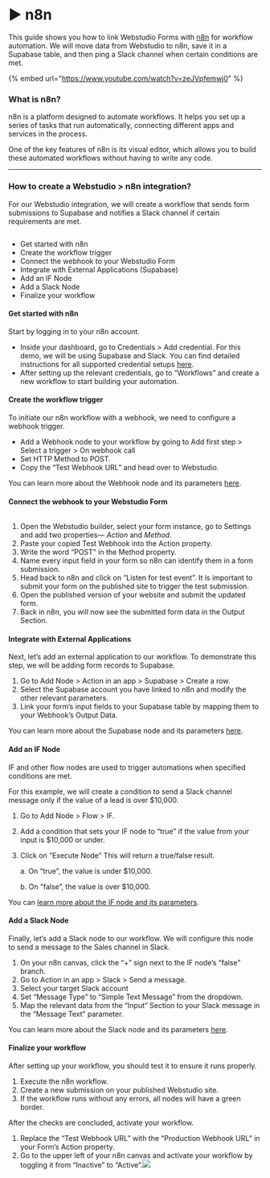 # ▶ n8n

This guide shows you how to link Webstudio Forms with [n8n](https://n8n.io/) for workflow automation. We will move data from Webstudio to n8n, save it in a Supabase table, and then ping a Slack channel when certain conditions are met.

{% embed url="https://www.youtube.com/watch?v=zeJVpfemwj0" %}

### What is n8n?

n8n is a platform designed to automate workflows. It helps you set up a series of tasks that run automatically, connecting different apps and services in the process.

One of the key features of n8n is its visual editor, which allows you to build these automated workflows without having to write any code.

***

### How to create a Webstudio > n8n integration?

For our Webstudio integration, we will create a workflow that sends form submissions to Supabase and notifies a Slack channel if certain requirements are met.

<figure><img src="../../../.gitbook/assets/creators.app.n8n_2_L2bSfi01s2coM05A7-69U (1).avif" alt=""><figcaption></figcaption></figure>

* Get started with n8n
* Create the workflow trigger
* Connect the webhook to your Webstudio Form
* Integrate with External Applications (Supabase)
* Add an IF Node
* Add a Slack Node
* Finalize your workflow

#### Get started with n8n

Start by logging in to your n8n account.

* Inside your dashboard, go to Credentials > Add credential. For this demo, we will be using Supabase and Slack. You can find detailed instructions for all supported credential setups [here](https://docs.n8n.io/integrations/builtin/credentials).
* After setting up the relevant credentials, go to “Workflows” and create a new workflow to start building your automation.

#### Create the workflow trigger

To initiate our n8n workflow with a webhook, we need to configure a webhook trigger.

* Add a Webhook node to your workflow by going to Add first step > Select a trigger > On webhook call
* Set HTTP Method to POST.
* Copy the “Test Webhook URL” and head over to Webstudio.

You can learn more about the Webhook node and its parameters [here](https://docs.n8n.io/integrations/builtin/core-nodes/n8n-nodes-base.webhook/).

#### Connect the webhook to your Webstudio Form

<figure><img src="../../../.gitbook/assets/group_4_Xt06GzUYWM7Kf9OWv0jga.avif" alt=""><figcaption></figcaption></figure>

1. Open the Webstudio builder, select your form instance, go to Settings and add two properties— _Action_ and _Method_.
2. Paste your copied Test Webhook into the Action property.
3. Write the word “POST" in the Method property.
4. Name every input field in your form so n8n can identify them in a form submission.
5. Head back to n8n and click on “Listen for test event”. It is important to submit your form on the published site to trigger the test submission.
6. Open the published version of your website and submit the updated form.
7. Back in n8n, you will now see the submitted form data in the Output Section.

#### Integrate with External Applications

Next, let’s add an external application to our workflow. To demonstrate this step, we will be adding form records to Supabase.

1. Go to Add Node > Action in an app > Supabase > Create a row.
2. Select the Supabase account you have linked to n8n and modify the other relevant parameters.
3. Link your form’s input fields to your Supabase table by mapping them to your Webhook’s Output Data.

You can learn more about the Supabase node and its parameters [here](https://docs.n8n.io/integrations/builtin/app-nodes/n8n-nodes-base.supabase).

#### Add an IF Node

IF and other flow nodes are used to trigger automations when specified conditions are met.

For this example, we will create a condition to send a Slack channel message only if the value of a lead is over $10,000.

1. Go to Add Node > Flow > IF.
2. Add a condition that sets your IF node to “true” if the value from your input is $10,000 or under.
3.  Click on “Execute Node” This will return a true/false result.

    a. On “true”, the value is under $10,000.

    b. On “false”, the value is over $10,000.

You can [learn more about the IF node and its parameters](https://docs.n8n.io/integrations/builtin/core-nodes/n8n-nodes-base.if/).

#### Add a Slack Node

Finally, let’s add a Slack node to our workflow. We will configure this node to send a message to the Sales channel in Slack.

1. On your n8n canvas, click the “+” sign next to the IF node’s “false” branch.
2. Go to Action in an app > Slack > Send a message.
3. Select your target Slack account
4. Set “Message Type” to “Simple Text Message” from the dropdown.
5. Map the relevant data from the “Input” Section to your Slack message in the “Message Text” parameter.

You can learn more about the Slack node and its parameters [here](https://docs.n8n.io/integrations/builtin/app-nodes/n8n-nodes-base.slack/).

#### Finalize your workflow

After setting up your workflow, you should test it to ensure it runs properly.

1. Execute the n8n workflow.
2. Create a new submission on your published Webstudio site.
3. If the workflow runs without any errors, all nodes will have a green border.

After the checks are concluded, activate your workflow.

1. Replace the “Test Webhook URL” with the “Production Webhook URL” in your Form’s Action property.
2. Go to the upper left of your n8n canvas and activate your workflow by toggling it from “Inactive” to “Active”.![](../../../.gitbook/assets/creators.app.n8n\_2\_L2bSfi01s2coM05A7-69U.avif)
